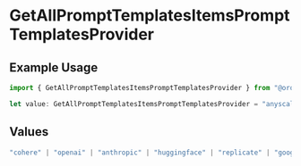 # GetAllPromptTemplatesItemsPromptTemplatesProvider

## Example Usage

```typescript
import { GetAllPromptTemplatesItemsPromptTemplatesProvider } from "@orq-ai/node/models/operations";

let value: GetAllPromptTemplatesItemsPromptTemplatesProvider = "anyscale";
```

## Values

```typescript
"cohere" | "openai" | "anthropic" | "huggingface" | "replicate" | "google" | "google-ai" | "azure" | "aws" | "anyscale" | "perplexity" | "groq" | "fal" | "leonardoai" | "nvidia"
```
